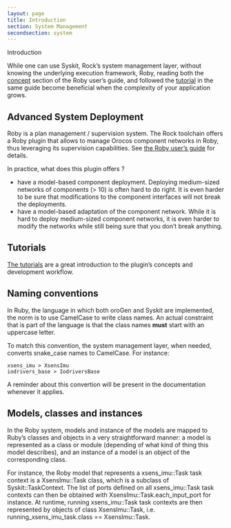 ```yaml
---
layout: page
title: Introduction
section: System Management
secondsection: system
---
```

<div class="content2">
<div class="content2-pagetitle">Introduction</div>
<div class="content2-container line-box">
<div class="content2-container-1col">



<p class="note">While one can use Syskit, Rock&rsquo;s system management layer, without knowing the
underlying execution framework, Roby, reading both the
<a href="../../api/tools/roby/concepts/index.html">concept</a> section
of the Roby user&rsquo;s guide, and followed the
<a href="../../api/tools/roby/tutorial/index.html">tutorial</a> in the
same guide become beneficial when the complexity of your application grows.</p>

<h2 id="advanced-system-deployment">Advanced System Deployment</h2>

<p>Roby is a plan management / supervision system. The Rock toolchain offers
a Roby plugin that allows to manage Orocos component networks in Roby, thus
leveraging its supervision capabilities. See <a href="/api/tools/roby">the Roby user&rsquo;s
guide</a> for details.</p>

<p>In practice, what does this plugin offers ?</p>

<ul>
<li>have a model-based component deployment. Deploying medium-sized networks of
components (&gt; 10) is often hard to do right. It is even harder to be sure
that modifications to the component interfaces will not break the
deployments.</li>
<li>have a model-based adaptation of the component network. While it is hard to
deploy medium-sized component networks, it is even harder to modify the
networks while still being sure that you don&rsquo;t break anything.</li>
</ul>

<h2 id="tutorials">Tutorials</h2>

<p><a href="../system_management_tutorials/index.html">The tutorials</a> are a great introduction to the
plugin&rsquo;s concepts and development workflow.</p>

<h2 id="naming_convertion">Naming conventions</h2>
<p>In Ruby, the language in which both oroGen and Syskit are
implemented, the norm is to use CamelCase to write class names. An actual
constraint that is part of the language is that the class names <strong>must</strong> start
with an uppercase letter.</p>

<p>To match this convention, the system management layer, when needed, converts
snake_case names to CamelCase. For instance:</p>

<pre><code>xsens_imu &gt; XsensImu
iodrivers_base &gt; IodriversBase
</code></pre>

<p>A reminder about this convertion will be present in the documentation whenever
it applies.</p>

<h2 id="models-classes-and-instances">Models, classes and instances</h2>
<p>In the Roby system, models and instance of the models are mapped to Ruby&rsquo;s
classes and objects in a very straightforward manner: a model is represented as
a class or module (depending of what kind of thing this model describes), and an
instance of a model is an object of the corresponding class.</p>

<p>For instance, the Roby model that represents a xsens_imu::Task task context is a
XsensImu::Task class, which is a subclass of Syskit::TaskContext. The list of
ports defined on all xsens_imu::Task task contexts can then be obtained with
XsensImu::Task.each_input_port for instance.  At runtime, running
xsens_imu::Task task contexts are then represented by objects of class
XsensImu::Task, i.e. running_xsens_imu_task.class == XsensImu::Task.</p>



</div>
</div>
</div>
